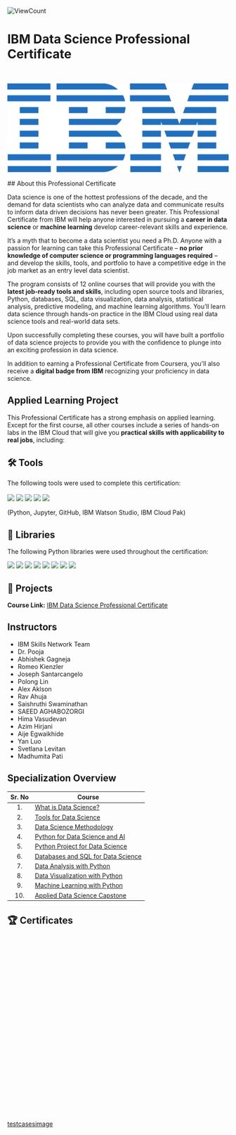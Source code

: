 ![ViewCount](https://views.whatilearened.today/views/github/rad719/IBM-Data-Science-Professional-Certification.svg?cache=remove)

# IBM Data Science Professional Certificate

<br>

<p align="center">
 <img src="https://raw.githubusercontent.com/rad719/IBM-Data-Science/master/ibm.svg" title="IBM logo" alt = "IBM logo" />
</p>
## About this Professional Certificate

Data science is one of the hottest professions of the decade, and the demand for data scientists who can analyze data and communicate results to inform data driven decisions has never been greater. This Professional Certificate from IBM will help anyone interested in pursuing a **career in data science** or **machine learning** develop career-relevant skills and experience.

It’s a myth that to become a data scientist you need a Ph.D. Anyone with a passion for learning can take this Professional Certificate – **no prior knowledge of computer science or programming languages required** – and develop the skills, tools, and portfolio to have a competitive edge in the job market as an entry level data scientist.

The program consists of 12 online courses that will provide you with the **latest job-ready tools and skills**, including open source tools and libraries, Python, databases, SQL, data visualization, data analysis, statistical analysis, predictive modeling, and machine learning algorithms. You’ll learn data science through hands-on practice in the IBM Cloud using real data science tools and real-world data sets.

Upon successfully completing these courses, you will have built a portfolio of data science projects to provide you with the confidence to plunge into an exciting profession in data science.

In addition to earning a Professional Certificate from Coursera, you'll also receive a **digital badge from IBM** recognizing your proficiency in data science.

## Applied Learning Project
This Professional Certificate has a strong emphasis on applied learning. Except for the first course, all other courses include a series of hands-on labs in the IBM Cloud that will give you **practical skills with applicability to real jobs**, including:


## 🛠️ Tools
The following tools were used to complete this certification: <br> <br>
  <img src="https://user-images.githubusercontent.com/84391594/152705364-f16bb223-41aa-4510-8113-51171dfe9953.png" height="75">
  <img src="https://user-images.githubusercontent.com/84391594/152705271-083f8784-b3c9-4065-9733-ea3fa8ad5a7a.png" height="75">
  <img src="https://user-images.githubusercontent.com/84391594/152705273-adffe1bf-b509-44d0-b3ac-671cce5071df.svg" height="75">
  <img src="https://user-images.githubusercontent.com/84391594/152705324-68f777a0-3875-4b65-ae96-646643284541.png" height="75">
  <img src="https://user-images.githubusercontent.com/84391594/152705298-bb170d32-3dd0-4ad4-8221-8b7b029116b4.png" height="75">
</p>
(Python, Jupyter, GitHub, IBM Watson Studio, IBM Cloud Pak)


## 📖 Libraries
The following Python libraries were used throughout the certification: <br> 
<p align="left">
  <img  src="https://user-images.githubusercontent.com/84391594/152706127-ce41990f-2588-472a-b5df-6b403a5947e6.png" height="35">
  <img  src="https://user-images.githubusercontent.com/84391594/152706130-5577011e-ecb3-47aa-af73-f6bd1bda05bc.png" height="35">
  <img  src="https://user-images.githubusercontent.com/84391594/152706132-5939da7e-7d1e-43b8-9c46-2d3fe5198dda.png" height="35">
  <img  src="https://user-images.githubusercontent.com/84391594/152706135-85cdd35e-922a-414a-a198-c670fbf8fb25.svg" height="35">
  <img  src="https://user-images.githubusercontent.com/84391594/152706148-36f27f03-1967-45d1-82d8-f6c149c6f21c.svg" height="35">
  <img  src="https://user-images.githubusercontent.com/84391594/152706211-7966848a-a2e1-4c4a-bc08-594a4ca6ff07.png" height="35">
  <img  src="https://user-images.githubusercontent.com/84391594/152706214-d018bc5e-1477-4de2-94d7-5c0886e0477d.png" height="35">
  <img  src="https://user-images.githubusercontent.com/84391594/152706217-c0cfd9d8-22ad-4c3b-9ac7-70a6cf2799f7.png" height="35"> <br>
</p>

## 📂 Projects



**Course Link:** [IBM Data Science Professional Certificate](https://www.coursera.org/professional-certificates/ibm-data-science)

## Instructors
- IBM Skills Network Team
- Dr. Pooja
- Abhishek Gagneja
- Romeo Kienzler
- Joseph Santarcangelo
- Polong Lin
- Alex Aklson
- Rav Ahuja
- Saishruthi Swaminathan
- SAEED AGHABOZORGI
- Hima Vasudevan
- Azim Hirjani
- Aije Egwaikhide
- Yan Luo
- Svetlana Levitan
- Madhumita Pati

## Specialization Overview

| Sr. No | Course                                                                     |
|:------:|----------------------------------------------------------------------------|
| 1.     | [What is Data Science?](1.What_is_Data_Science)                            |
| 2.     | [Tools for Data Science](2.Tools_for_Data_Science)                         |
| 3.     | [Data Science Methodology](3.Data_Science_Methodology)                     |
| 4.     | [Python for Data Science and AI](4.Python_for_Data_Science_and_AI)         |
| 5.     | [Python Project for Data Science](5.Python_Project_for_Data_Science) |
| 6.     | [Databases and SQL for Data Science](6.Databases_and_SQL_for_Data_Science) |
| 7.     | [Data Analysis with Python](7.Data_Analysis_with_Python)                   |
| 8.     | [Data Visualization with Python](8.Data_Visualization_with_Python)         |
| 9.     | [Machine Learning with Python](9.Machine_Learning_with_Python)             |
| 10.     | [Applied Data Science Capstone](10.Applied_Data_Science_Capstone)           |


## 🏆 Certificates 

<p align="middle">
  <a href="https://www.coursera.org/account/accomplishments/specialization/certificate/QBDUH2VHDWJX"><img scr="https://github.com/rad719/IBM-Data-Science/raw/main/Resource/Data%20Science.png" height="400"></a>

[testcasesimage](https://github.com/rad719/IBM-Data-Science/raw/main/Resource/Data%20Science.png)
 
